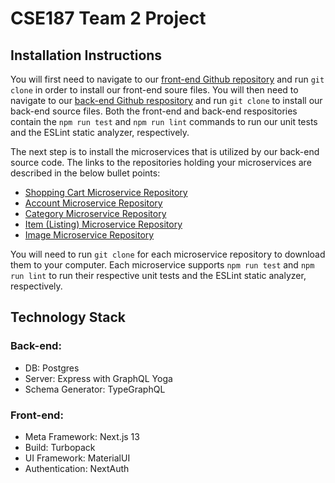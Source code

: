 # CSE187 Team 2 Project

## Installation Instructions

You will first need to navigate to our [front-end Github repository](https://github.com/CSE187-Team2/frontend) and run ``git clone`` in order to install our front-end soure files. You will then need to navigate to our [back-end Github respository](https://github.com/CSE187-Team2/backend) and run ``git clone`` to install our back-end source files. Both the front-end and back-end respositories contain the ``npm run test`` and ``npm run lint`` commands to run our unit tests and the ESLint static analyzer, respectively.

The next step is to install the microservices that is utilized by our back-end source code. The links to the repositories holding your microservices are described in the below bullet points:
*  [Shopping Cart Microservice Repository](https://github.com/CSE187-Team2/Shopping-Cart-Microservice)
*  [Account Microservice Repository]()
*  [Category Microservice Repository]()
*  [Item (Listing) Microservice Repository]()
*  [Image Microservice Repository]()

You will need to run ``git clone`` for each microservice repository to download them to your computer. Each microservice supports ``npm run test`` and ``npm run lint`` to run their respective unit tests and the ESLint static analyzer, respectively. 


## Technology Stack

### Back-end:
- DB: Postgres
- Server: Express with GraphQL Yoga
- Schema Generator: TypeGraphQL

### Front-end:
- Meta Framework: Next.js 13
- Build: Turbopack
- UI Framework: MaterialUI
- Authentication: NextAuth
